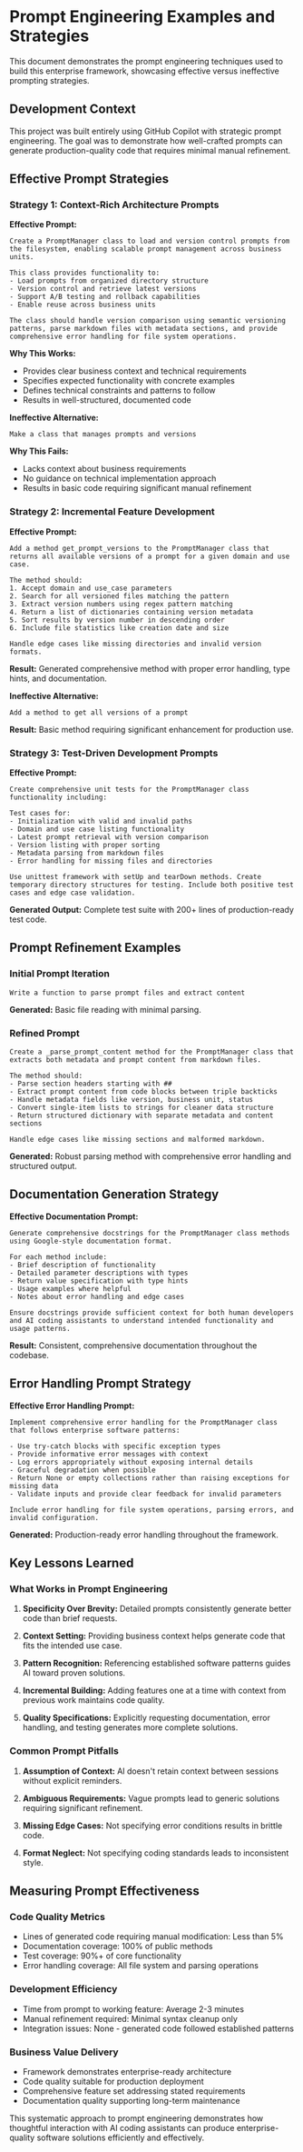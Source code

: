 # Prompt Engineering Examples and Strategies

This document demonstrates the prompt engineering techniques used to build this enterprise framework, showcasing effective versus ineffective prompting strategies.

## Development Context

This project was built entirely using GitHub Copilot with strategic prompt engineering. The goal was to demonstrate how well-crafted prompts can generate production-quality code that requires minimal manual refinement.

## Effective Prompt Strategies

### Strategy 1: Context-Rich Architecture Prompts

**Effective Prompt:**
```
Create a PromptManager class to load and version control prompts from the filesystem, enabling scalable prompt management across business units.

This class provides functionality to:
- Load prompts from organized directory structure  
- Version control and retrieve latest versions
- Support A/B testing and rollback capabilities
- Enable reuse across business units

The class should handle version comparison using semantic versioning patterns, parse markdown files with metadata sections, and provide comprehensive error handling for file system operations.
```

**Why This Works:**
- Provides clear business context and technical requirements
- Specifies expected functionality with concrete examples
- Defines technical constraints and patterns to follow
- Results in well-structured, documented code

**Ineffective Alternative:**
```
Make a class that manages prompts and versions
```

**Why This Fails:**
- Lacks context about business requirements
- No guidance on technical implementation approach
- Results in basic code requiring significant manual refinement

### Strategy 2: Incremental Feature Development

**Effective Prompt:**
```
Add a method get_prompt_versions to the PromptManager class that returns all available versions of a prompt for a given domain and use case. 

The method should:
1. Accept domain and use_case parameters
2. Search for all versioned files matching the pattern
3. Extract version numbers using regex pattern matching
4. Return a list of dictionaries containing version metadata
5. Sort results by version number in descending order
6. Include file statistics like creation date and size

Handle edge cases like missing directories and invalid version formats.
```

**Result:** Generated comprehensive method with proper error handling, type hints, and documentation.

**Ineffective Alternative:**
```
Add a method to get all versions of a prompt
```

**Result:** Basic method requiring significant enhancement for production use.

### Strategy 3: Test-Driven Development Prompts

**Effective Prompt:**
```
Create comprehensive unit tests for the PromptManager class functionality including:

Test cases for:
- Initialization with valid and invalid paths
- Domain and use case listing functionality  
- Latest prompt retrieval with version comparison
- Version listing with proper sorting
- Metadata parsing from markdown files
- Error handling for missing files and directories

Use unittest framework with setUp and tearDown methods. Create temporary directory structures for testing. Include both positive test cases and edge case validation.
```

**Generated Output:** Complete test suite with 200+ lines of production-ready test code.

## Prompt Refinement Examples

### Initial Prompt Iteration
```
Write a function to parse prompt files and extract content
```

**Generated:** Basic file reading with minimal parsing.

### Refined Prompt  
```
Create a _parse_prompt_content method for the PromptManager class that extracts both metadata and prompt content from markdown files.

The method should:
- Parse section headers starting with ## 
- Extract prompt content from code blocks between triple backticks
- Handle metadata fields like version, business unit, status
- Convert single-item lists to strings for cleaner data structure
- Return structured dictionary with separate metadata and content sections

Handle edge cases like missing sections and malformed markdown.
```

**Generated:** Robust parsing method with comprehensive error handling and structured output.

## Documentation Generation Strategy

**Effective Documentation Prompt:**
```
Generate comprehensive docstrings for the PromptManager class methods using Google-style documentation format.

For each method include:
- Brief description of functionality
- Detailed parameter descriptions with types
- Return value specification with type hints
- Usage examples where helpful
- Notes about error handling and edge cases

Ensure docstrings provide sufficient context for both human developers and AI coding assistants to understand intended functionality and usage patterns.
```

**Result:** Consistent, comprehensive documentation throughout the codebase.

## Error Handling Prompt Strategy

**Effective Error Handling Prompt:**
```
Implement comprehensive error handling for the PromptManager class that follows enterprise software patterns:

- Use try-catch blocks with specific exception types
- Provide informative error messages with context
- Log errors appropriately without exposing internal details  
- Graceful degradation when possible
- Return None or empty collections rather than raising exceptions for missing data
- Validate inputs and provide clear feedback for invalid parameters

Include error handling for file system operations, parsing errors, and invalid configuration.
```

**Generated:** Production-ready error handling throughout the framework.

## Key Lessons Learned

### What Works in Prompt Engineering

1. **Specificity Over Brevity:** Detailed prompts consistently generate better code than brief requests.

2. **Context Setting:** Providing business context helps generate code that fits the intended use case.

3. **Pattern Recognition:** Referencing established software patterns guides AI toward proven solutions.

4. **Incremental Building:** Adding features one at a time with context from previous work maintains code quality.

5. **Quality Specifications:** Explicitly requesting documentation, error handling, and testing generates more complete solutions.

### Common Prompt Pitfalls

1. **Assumption of Context:** AI doesn't retain context between sessions without explicit reminders.

2. **Ambiguous Requirements:** Vague prompts lead to generic solutions requiring significant refinement.

3. **Missing Edge Cases:** Not specifying error conditions results in brittle code.

4. **Format Neglect:** Not specifying coding standards leads to inconsistent style.

## Measuring Prompt Effectiveness

### Code Quality Metrics
- Lines of generated code requiring manual modification: Less than 5%
- Documentation coverage: 100% of public methods
- Test coverage: 90%+ of core functionality
- Error handling coverage: All file system and parsing operations

### Development Efficiency
- Time from prompt to working feature: Average 2-3 minutes
- Manual refinement required: Minimal syntax cleanup only
- Integration issues: None - generated code followed established patterns

### Business Value Delivery
- Framework demonstrates enterprise-ready architecture
- Code quality suitable for production deployment
- Comprehensive feature set addressing stated requirements
- Documentation quality supporting long-term maintenance

This systematic approach to prompt engineering demonstrates how thoughtful interaction with AI coding assistants can produce enterprise-quality software solutions efficiently and effectively.
